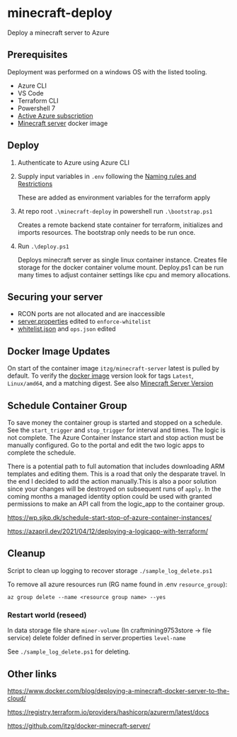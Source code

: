 # minecraft-deploy

Deploy a minecraft server to Azure

## Prerequisites

Deployment was performed on a windows OS with the listed tooling.

- Azure CLI
- VS Code
- Terraform CLI
- Powershell 7
- [Active Azure subscription](https://azure.microsoft.com/en-us/free/)
- [Minecraft server](https://hub.docker.com/r/itzg/minecraft-server) docker image

## Deploy

1. Authenticate to Azure using Azure CLI
1. Supply input variables in `.env` following the [Naming rules and Restrictions](https://docs.microsoft.com/en-us/azure/azure-resource-manager/management/resource-name-rules)

    These are added as environment variables for the terraform apply
1. At repo root `.\minecraft-deploy` in powershell run `.\bootstrap.ps1`

    Creates a remote backend state container for terraform, initializes and imports resources. The bootstrap only needs to be run once.
1. Run `.\deploy.ps1`

    Deploys minecraft server as single linux container instance. Creates file storage for the docker container volume mount. Deploy.ps1 can be run many times to adjust container settings like cpu and memory allocations.

## Securing your server

- RCON ports are not allocated and are inaccessible
- [server.properties](https://minecraft.fandom.com/wiki/Server.properties) edited to `enforce-whitelist`
- [whitelist.json](https://minecraft.fandom.com/wiki/Whitelist.json) and `ops.json` edited

## Docker Image Updates

On start of the container image `itzg/minecraft-server` latest is pulled by default. To verify the [docker image](https://hub.docker.com/r/itzg/minecraft-server/tags) version look for tags `Latest`, `Linux/amd64`, and a matching digest. See also [Minecraft Server Version](https://www.minecraft.net/en-us/download/server)

## Schedule Container Group

To save money the container group is started and stopped on a schedule. See the `start_trigger` and `stop_trigger` for interval and times. The logic is not complete. The Azure Container Instance start and stop action must be manually configured. Go to the portal and edit the two logic apps to complete the schedule.

There is a potential path to full automation that includes downloading ARM templates and editing them. This is a road that only the desparate travel. In the end I decided to add the action manually.This is also a poor solution since your changes will be destroyed on subsequent runs of `apply`. In the coming months a managed identity option could be used with granted permissions to make an API call from the logic_app to the container group.

<https://wp.sjkp.dk/schedule-start-stop-of-azure-container-instances/>

<https://azapril.dev/2021/04/12/deploying-a-logicapp-with-terraform/>

## Cleanup

Script to clean up logging to recover storage  `./sample_log_delete.ps1`

To remove all azure resources run (RG name found in .env `resource_group`):

`az group delete --name <resource group name> --yes`

### Restart world (reseed)

In data storage file share `miner-volume` (In craftmining9753store -> file service) delete folder defined in server.properties `level-name`

See `./sample_log_delete.ps1` for deleting.

## Other links

<https://www.docker.com/blog/deploying-a-minecraft-docker-server-to-the-cloud/>

<https://registry.terraform.io/providers/hashicorp/azurerm/latest/docs>

<https://github.com/itzg/docker-minecraft-server/>
